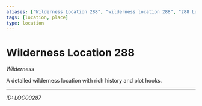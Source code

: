 ```yaml
---
aliases: ["Wilderness Location 288", "wilderness location 288", "288 Location Wilderness"]
tags: [location, place]
type: location
---
```


# Wilderness Location 288

*Wilderness*

A detailed wilderness location with rich history and plot hooks.

---
*ID: LOC00287*
